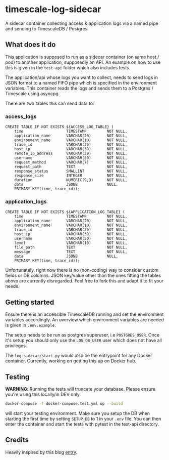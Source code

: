 # timescale-log-sidecar
A sidecar container collecting access &amp; application logs via a named pipe and sending to TimescaleDB / Postgres

## What does it do

This application is supposed to run as a sidecar container (on same host / pod) to another application, supposedly an API.
An example on how to use this is given in the `test-api` folder which also includes tests.

The application/api whose logs you want to collect, needs to send logs in JSON format to a named FIFO pipe 
which is specified in the environment variables.
This container reads the logs and sends them to a Postgres / Timescale using asyncpg.

There are two tables this can send data to:

### access_logs
```postgresql
CREATE TABLE IF NOT EXISTS ${ACCESS_LOG_TABLE} (
    time                   TIMESTAMP         NOT NULL,
    application_name       VARCHAR(20)       NOT NULL,
    environment_name       VARCHAR(10)       NOT NULL,
    trace_id               VARCHAR(36)       NOT NULL,
    host_ip                VARCHAR(39)       NOT NULL,
    remote_ip_address      VARCHAR(39)       NOT NULL,
    username               VARCHAR(50)       NOT NULL,
    request_method         VARCHAR(7)        NOT NULL,
    request_path           TEXT              NOT NULL,
    response_status        SMALLINT          NOT NULL,
    response_size          INTEGER           NOT NULL,
    duration               NUMERIC(9,3)      NOT NULL,
    data                   JSONB             NULL,
    PRIMARY KEY(time, trace_id));
```

### application_logs
```postgresql
CREATE TABLE IF NOT EXISTS ${APPLICATION_LOG_TABLE} (
    time                   TIMESTAMP         NOT NULL,
    application_name       VARCHAR(20)       NOT NULL,
    environment_name       VARCHAR(10)       NOT NULL,
    trace_id               VARCHAR(36)       NOT NULL,
    host_ip                VARCHAR(39)       NOT NULL,
    username               VARCHAR(50)       NOT NULL,
    level                  VARCHAR(10)       NOT NULL,
    file_path              TEXT              NOT NULL,
    message                TEXT              NOT NULL,
    data                   JSONB             NULL,
    PRIMARY KEY(time, trace_id));
```

Unfortunately, right now there is no (non-coding) way to consider custom fields or DB columns.
JSON key/value other than the ones fitting the tables above are currently disregarded.
Feel free to fork this and adapt it to fit your needs.

## Getting started

Ensure there is an accessible TimescaleDB running and set the environment variables accordingly.
An overview which environment variables are needed is given in `.env.example`.

The setup needs to be run as postgres superuser, i.e `POSTGRES_USER`. 
Once it's setup you should only use the `LOG_DB_USER` user 
which does not have all privileges.

The `log-sidecar/start.py` would also be the entrypoint for any Docker container.
Currently, working on getting this up on Docker hub.

## Testing 

**WARNING**: Running the tests will truncate your database. 
Please ensure you're using this locally/in DEV only.

```bash
docker-compose -f docker-compose.test.yml up --build
```
will start your testing environment.
Make sure you setup the DB when starting the first time by setting `SETUP_DB` to 1 in your `.env` file.
You can then enter the container and start the tests with pytest in the test-api directory.

## Credits

Heavily inspired by this blog [entry](https://www.komu.engineer/blogs/timescaledb/timescaledb-for-logs).
